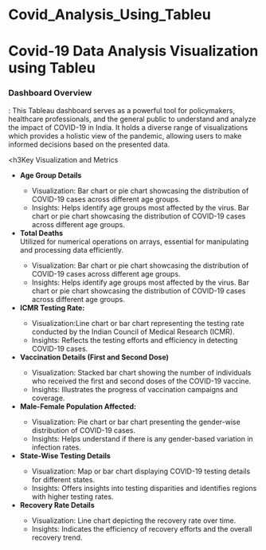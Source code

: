 # Covid_Analysis_Using_Tableu
<h1>Covid-19 Data Analysis Visualization using Tableu</h1>

<h3>Dashboard Overview</h3>:
This Tableau dashboard serves as a powerful tool for policymakers, healthcare professionals, and the general public to understand and analyze the impact of COVID-19 in India. It holds a diverse range of visualizations which provides a holistic view of the pandemic, allowing users to make informed decisions based on the presented data.

<h3Key Visualization and Metrics</h3>
<ul>
<li><b>Age Group Details</b></li>
  <ul>
  <li>Visualization: Bar chart or pie chart showcasing the distribution of COVID-19 cases across different age groups.</li>
  <li>Insights: Helps identify age groups most affected by the virus. Bar chart or pie chart showcasing the distribution of COVID-19 cases across different age groups.</li>
  </ul>
  
<li><b>Total Deaths</b></li>Utilized for numerical operations on arrays, essential for manipulating and processing data efficiently.
<ul>
  <li>Visualization: Bar chart or pie chart showcasing the distribution of COVID-19 cases across different age groups.</li>
  <li>Insights: Helps identify age groups most affected by the virus. Bar chart or pie chart showcasing the distribution of COVID-19 cases across different age groups.</li>
  </ul>

<li><b>ICMR Testing Rate:</b></li>
<ul>
  <li>Visualization:Line chart or bar chart representing the testing rate conducted by the Indian Council of Medical Research (ICMR).</li>
  <li>Insights: Reflects the testing efforts and efficiency in detecting COVID-19 cases.</li>
  </ul>

<li><b>Vaccination Details (First and Second Dose)</b></li>
<ul>
  <li>Visualization: Stacked bar chart showing the number of individuals who received the first and second doses of the COVID-19 vaccine.</li>
  <li>Insights:  Illustrates the progress of vaccination campaigns and coverage.</li>
  </ul>
  
<li><b>Male-Female Population Affected:</b></li>
<ul>
  <li>Visualization: Pie chart or bar chart presenting the gender-wise distribution of COVID-19 cases.</li>
  <li>Insights: Helps understand if there is any gender-based variation in infection rates.</li>
  </ul>

<li><b>State-Wise Testing Details</b></li>
<ul>
  <li>Visualization: Map or bar chart displaying COVID-19 testing details for different states.</li>
  <li>Insights: Offers insights into testing disparities and identifies regions with higher testing rates.</li>
  </ul>

<li><b>Recovery Rate Details</b></li>
<ul>
  <li>Visualization:  Line chart depicting the recovery rate over time.</li>
  <li>Insights: Indicates the efficiency of recovery efforts and the overall recovery trend.</li>
  </ul>

</ul>

